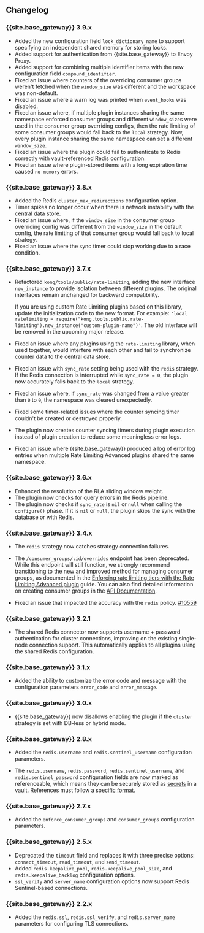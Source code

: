 ## Changelog

### {{site.base_gateway}} 3.9.x
* Added the new configuration field `lock_dictionary_name` to support specifying an independent shared memory for storing locks.
* Added support for authentication from {{site.base_gateway}} to Envoy Proxy.
* Added support for combining multiple identifier items with the new configuration field `compound_identifier`.
* Fixed an issue where counters of the overriding consumer groups weren't fetched when the `window_size` was different and the workspace was non-default.
* Fixed an issue where a warn log was printed when `event_hooks` was disabled.
* Fixed an issue where, if multiple plugin instances sharing the same namespace enforced consumer groups and different `window_size`s were used in the consumer group overriding configs, then the rate limiting of some consumer groups would fall back to the `local` strategy. Now, every plugin instance sharing the same namespace can set a different `window_size`.
* Fixed an issue where the plugin could fail to authenticate to Redis correctly with vault-referenced Redis configuration.
* Fixed an issue where plugin-stored items with a long expiration time caused `no memory` errors.

### {{site.base_gateway}} 3.8.x
* Added the Redis `cluster_max_redirections` configuration option.
* Timer spikes no longer occur when there is network instability with the central data store.
* Fixed an issue where, if the `window_size` in the consumer group overriding config was different 
  from the `window_size` in the default config, the rate limiting of that consumer group would fall back to local strategy.
* Fixed an issue where the sync timer could stop working due to a race condition.

### {{site.base_gateway}} 3.7.x
* Refactored `kong/tools/public/rate-limiting`, adding the new interface `new_instance` to provide isolation between different plugins. 
  The original interfaces remain unchanged for backward compatibility. 

  If you are using custom Rate Limiting plugins based on this library, update the initialization code to the new format. For example: 
  `'local ratelimiting = require("kong.tools.public.rate-limiting").new_instance("custom-plugin-name")'`.
  The old interface will be removed in the upcoming major release.

* Fixed an issue where any plugins using the `rate-limiting` library, when used together, 
  would interfere with each other and fail to synchronize counter data to the central data store.
* Fixed an issue with `sync_rate` setting being used with the `redis` strategy. 
  If the Redis connection is interrupted while `sync_rate = 0`, the plugin now accurately falls back to the `local` strategy.
* Fixed an issue where, if `sync_rate` was changed from a value greater than `0` to `0`, the namespace was cleared unexpectedly.
* Fixed some timer-related issues where the counter syncing timer couldn't be created or destroyed properly.
* The plugin now creates counter syncing timers during plugin execution instead of plugin creation to reduce some meaningless error logs.
* Fixed an issue where {{site.base_gateway}} produced a log of error log entries when multiple Rate Limiting Advanced plugins shared the same namespace.

### {{site.base_gateway}} 3.6.x
* Enhanced the resolution of the RLA sliding window weight.
* The plugin now checks for query errors in the Redis pipeline.
* The plugin now checks if `sync_rate` is `nil` or `null` when calling the `configure()` phase. 
If it is `nil` or `null`, the plugin skips the sync with the database or with Redis.

### {{site.base_gateway}} 3.4.x
* The `redis` strategy now catches strategy connection failures.

* The `/consumer_groups/:id/overrides` endpoint has been deprecated. While this endpoint will still function, we strongly recommend transitioning to the new and improved method for managing consumer groups, as documented in the [Enforcing rate limiting tiers with the Rate Limiting Advanced plugin](/hub/kong-inc/rate-limiting-advanced/how-to/) guide. You can also find detailed information on creating consumer groups in the [API Documentation](/gateway/api/admin-ee/3.4.0.x/#/default/post-consumer_groups).

* Fixed an issue that impacted the accuracy with the `redis` policy.
  [#10559](https://github.com/Kong/kong/pull/10559)

### {{site.base_gateway}} 3.2.1
* The shared Redis connector now supports username + password authentication for cluster connections, improving on the existing single-node connection support. This automatically applies to all plugins using the shared Redis configuration.

### {{site.base_gateway}} 3.1.x
* Added the ability to customize the error code and message with
the configuration parameters `error_code` and `error_message`.

### {{site.base_gateway}} 3.0.x

* {{site.base_gateway}} now disallows enabling the plugin if the `cluster`
strategy is set with DB-less or hybrid mode.

### {{site.base_gateway}} 2.8.x

* Added the `redis.username` and `redis.sentinel_username` configuration parameters.

* The `redis.username`, `redis.password`, `redis.sentinel_username`, and `redis.sentinel_password`
configuration fields are now marked as referenceable, which means they can be securely stored as
[secrets](/gateway/latest/kong-enterprise/secrets-management/getting-started)
in a vault. References must follow a [specific format](/gateway/latest/kong-enterprise/secrets-management/reference-format/).

### {{site.base_gateway}} 2.7.x

* Added the `enforce_consumer_groups` and `consumer_groups` configuration parameters.

### {{site.base_gateway}} 2.5.x

* Deprecated the `timeout` field and replaces it with three precise options: `connect_timeout`, `read_timeout`, and `send_timeout`.
* Added `redis.keepalive_pool`, `redis.keepalive_pool_size`, and `redis.keepalive_backlog` configuration options.
* `ssl_verify` and `server_name` configuration options now support Redis Sentinel-based connections.

### {{site.base_gateway}} 2.2.x
* Added the `redis.ssl`, `redis.ssl_verify`, and `redis.server_name` parameters for configuring TLS connections.
